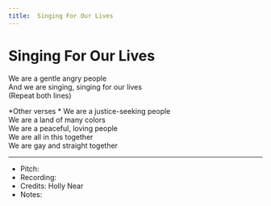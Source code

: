 ```yaml
---
title:  Singing For Our Lives
---
```



# Singing For Our Lives
  
We are a gentle angry people  
And we are singing, singing for our lives  
(Repeat both lines)  
  
*Other verses  *
We are a justice-seeking people  
We are a land of many colors  
We are a peaceful, loving people  
We are all in this together  
We are gay and straight together  
  
  
---  
* Pitch:   
* Recording:    
* Credits: Holly Near  
* Notes:   

